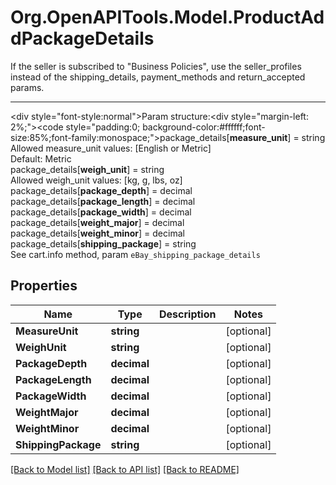 # Org.OpenAPITools.Model.ProductAddPackageDetails
If the seller is subscribed to \"Business Policies\", use the seller_profiles instead of the shipping_details, payment_methods and return_accepted params.<hr><div style=\"font-style:normal\">Param structure:<div style=\"margin-left: 2%;\"><code style=\"padding:0; background-color:#ffffff;font-size:85%;font-family:monospace;\">package_details[<b>measure_unit</b>] = string</br> Allowed measure_unit values: [English or Metric] </br> Default: Metric</br>package_details[<b>weigh_unit</b>] = string</br> Allowed weigh_unit values: [kg, g, lbs, oz]</br>package_details[<b>package_depth</b>] = decimal</br>package_details[<b>package_length</b>] = decimal</br>package_details[<b>package_width</b>] = decimal</br>package_details[<b>weight_major</b>] = decimal</br>package_details[<b>weight_minor</b>] = decimal</br>package_details[<b>shipping_package</b>] = string</br> See cart.info method, param `eBay_shipping_package_details`</code></div></div>

## Properties

Name | Type | Description | Notes
------------ | ------------- | ------------- | -------------
**MeasureUnit** | **string** |  | [optional] 
**WeighUnit** | **string** |  | [optional] 
**PackageDepth** | **decimal** |  | [optional] 
**PackageLength** | **decimal** |  | [optional] 
**PackageWidth** | **decimal** |  | [optional] 
**WeightMajor** | **decimal** |  | [optional] 
**WeightMinor** | **decimal** |  | [optional] 
**ShippingPackage** | **string** |  | [optional] 

[[Back to Model list]](../README.md#documentation-for-models) [[Back to API list]](../README.md#documentation-for-api-endpoints) [[Back to README]](../README.md)

